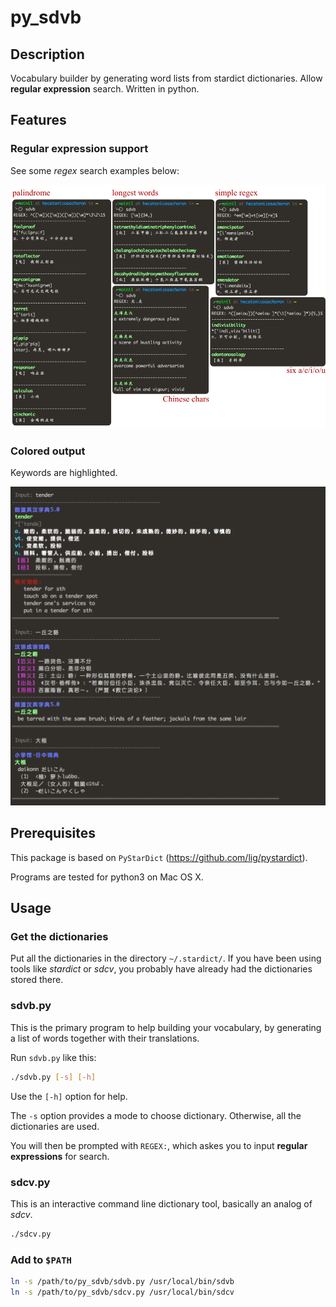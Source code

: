 # py_sdvb

## Description

Vocabulary builder by generating word lists from stardict dictionaries.  Allow
**regular expression** search.  Written in python.


## Features

### Regular expression support

See some *regex* search examples below:

![Regex support.](/images/regex.png)

### Colored output

Keywords are highlighted.

<img src="/images/coloroutput.png"  width="800">



## Prerequisites

This package is based on `PyStarDict` (https://github.com/lig/pystardict).

Programs are tested for python3 on Mac OS X.


## Usage

### Get the dictionaries

Put all the dictionaries in the directory `~/.stardict/`.  If you have been
using tools like *stardict* or *sdcv*, you probably have already had the
dictionaries stored there.

### sdvb.py

This is the primary program to help building your vocabulary, by generating a
list of words together with their translations.

Run `sdvb.py` like this:
```bash
./sdvb.py [-s] [-h]
```

Use the `[-h]` option for help.

The `-s` option provides a mode to choose dictionary.  Otherwise, all the
dictionaries are used.

You will then be prompted with `REGEX:`, which askes you to input **regular
expressions** for search.


### sdcv.py

This is an interactive command line dictionary tool, basically an analog of
*sdcv*.

```bash
./sdcv.py
```

### Add to `$PATH`

```bash
ln -s /path/to/py_sdvb/sdvb.py /usr/local/bin/sdvb
ln -s /path/to/py_sdvb/sdcv.py /usr/local/bin/sdcv
```


